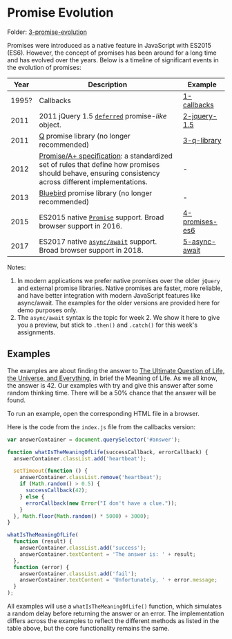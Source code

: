 # Promise Evolution

Folder: [3-promise-evolution](3-promise-evolution/)

Promises were introduced as a native feature in JavaScript with ES2015 (ES6). However, the concept of promises has been around for a long time and has evolved over the years. Below is a timeline of significant events in the evolution of promises:

| Year | Description | Example |
|------|-------------|---------|
| 1995? | Callbacks   | [1-callbacks](promise-evolution/1-callbacks) |
| 2011 | 2011 jQuery 1.5 [`deferred`](https://api.jquery.com/category/deferred-object/) promise-_like_ object. | [2-jquery-1.5](promise-evolution/2-jquery-1.5) |
| 2011 | [Q](https://github.com/kriskowal/q) promise library (no longer recommended) | [3-q-library](promise-evolution/3-q-library) |
| 2012 | [Promise/A+ specification](https://promisesaplus.com/): a standardized set of rules that define how promises should behave, ensuring consistency across different implementations.| - |
| 2013 | [Bluebird](https://github.com/petkaantonov/bluebird)  promise library (no longer recommended) | - |
| 2015 | ES2015 native [`Promise`](https://developer.mozilla.org/en-US/docs/Web/JavaScript/Reference/Global_Objects/Promise) support. Broad browser support in 2016. | [4-promises-es6](promise-evolution/4-promises-es6) |
| 2017 | ES2017 native [`async/await`](https://developer.mozilla.org/en-US/docs/Web/JavaScript/Reference/Statements/async_function) support. Broad browser support in 2018. | [5-async-await](promise-evolution/5-async-await) |

Notes:

1. In modern applications we prefer native promises over the older `jQuery` and external promise libraries. Native promises are faster, more reliable, and have better integration with modern JavaScript features like async/await.
 The examples for the older versions are provided here for demo purposes only.
2. The `async/await` syntax is the topic for week 2. We show it here to give you a preview, but stick to `.then()` and `.catch()` for this week's assignments.

## Examples

The examples are about finding the answer to [The Ultimate Question of Life, the Universe, and Everything](https://en.wikipedia.org/wiki/Phrases_from_The_Hitchhiker%27s_Guide_to_the_Galaxy#_The_Answer_to_the_Ultimate_Question_of_Life,_the_Universe,_and_Everything_is_42), in brief the Meaning of Life. As we all know, the answer is 42. Our examples with try and give this answer after some random thinking time. There will be a 50% chance that the answer will be found.

To run an example, open the corresponding HTML file in a browser.

Here is the code from the `index.js` file from the callbacks version:

```javascript
var answerContainer = document.querySelector('#answer');

function whatIsTheMeaningOfLife(successCallback, errorCallback) {
  answerContainer.classList.add('heartbeat');

  setTimeout(function () {
    answerContainer.classList.remove('heartbeat');
    if (Math.random() > 0.5) {
      successCallback(42);
    } else {
      errorCallback(new Error("I don't have a clue."));
    }
  }, Math.floor(Math.random() * 5000) + 3000);
}

whatIsTheMeaningOfLife(
  function (result) {
    answerContainer.classList.add('success');
    answerContainer.textContent = 'The answer is: ' + result;
  },
  function (error) {
    answerContainer.classList.add('fail');
    answerContainer.textContent = 'Unfortunately, ' + error.message;
  }
);
```

All examples will use a `whatIsTheMeaningOfLife()` function, which simulates a random delay before returning the answer or an error. The implementation differs across the examples to reflect the different methods as listed in the table above, but the core functionality remains the same.
